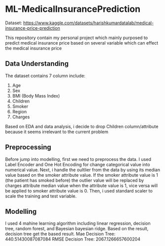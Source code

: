 # ML-MedicalInsurancePrediction

Dataset: https://www.kaggle.com/datasets/harishkumardatalab/medical-insurance-price-prediction 

This repository contain my personal project which mainly purposed to predict medical insurance price based on several variable which can effect the medical insurance price

## Data Understanding
The dataset contains 7 column include:
1. Age
2. Sex
3. BMI (Body Mass Index)
4. Children
5. Smoker
6. Region
7. Charges

Based on EDA and data analysis, i decide to drop Children column/attribute because it seems irrelevant to the current problem

## Preprocessing
Before jump into modelling, first we need to preprocess the data. I used Label Encoder and One Hot Encoding for change categorical value into numerical value. Next, i handle the oultlier from the data by using its median value based on the smoker attribute value. If the smoker attribute value is 1 (the patient has smoked before) the outlier value will be replaced by charges attribute median value when the attribute value is 1, vice versa will be applied to smoker attribute value is 0. Then, i used standard scaler to scale the training and test variable.

## Modelling
I used 4 mahine learning algorithm including linear regression, decision tree, random forest, and Bayesian bayesian ridge. Based on the result, decision tree get the based result.
Mae Decision Tree:  440.51430087087084
RMSE Decision Tree: 2067.1266657600204


